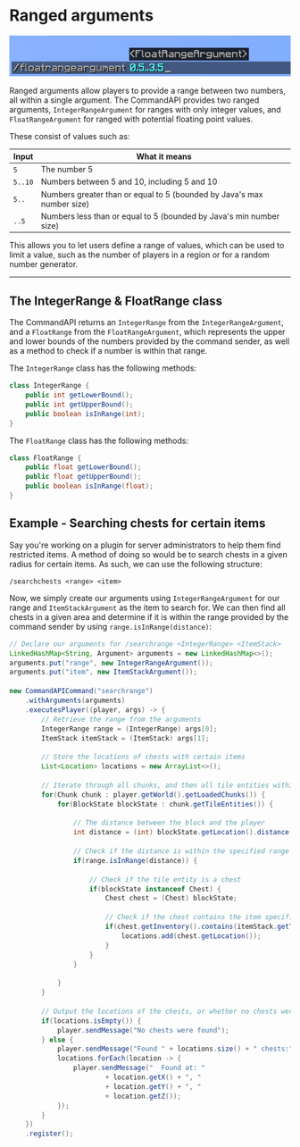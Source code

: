 # Ranged arguments

![](./images/arguments/floatrange.png)

Ranged arguments allow players to provide a range between two numbers, all within a single argument. The CommandAPI provides two ranged arguments, `IntegerRangeArgument` for ranges with only integer values, and `FloatRangeArgument` for ranged with potential floating point values.

These consist of values such as:

| Input   | What it means                                                |
| ------- | ------------------------------------------------------------ |
| `5`     | The number 5                                                 |
| `5..10` | Numbers between 5 and 10, including 5 and 10                 |
| `5..`   | Numbers greater than or equal to 5 (bounded by Java's max number size) |
| `..5`   | Numbers less than or equal to 5 (bounded by Java's min number size) |

This allows you to let users define a range of values, which can be used to limit a value, such as the number of players in a region or for a random number generator.

-----

## The IntegerRange & FloatRange class

The CommandAPI returns an `IntegerRange` from the `IntegerRangeArgument`, and a `FloatRange` from the `FloatRangeArgument`, which represents the upper and lower bounds of the numbers provided by the command sender, as well as a method to check if a number is within that range.

The `IntegerRange` class has the following methods:

```java
class IntegerRange {
    public int getLowerBound();
    public int getUpperBound();
    public boolean isInRange(int);
}
```

The `FloatRange` class has the following methods:

```java
class FloatRange {
    public float getLowerBound();
    public float getUpperBound();
    public boolean isInRange(float);
}
```

<div class="example">

## Example - Searching chests for certain items

Say you're working on a plugin for server administrators to help them find restricted items. A method of doing so would be to search chests in a given radius for certain items. As such, we can use the following structure:

```
/searchchests <range> <item>
```

Now, we simply create our arguments using `IntegerRangeArgument` for our range and `ItemStackArgument` as the item to search for. We can then find all chests in a given area and determine if it is within the range provided by the command sender by using `range.isInRange(distance)`:

```java
// Declare our arguments for /searchrange <IntegerRange> <ItemStack>
LinkedHashMap<String, Argument> arguments = new LinkedHashMap<>();
arguments.put("range", new IntegerRangeArgument());
arguments.put("item", new ItemStackArgument());

new CommandAPICommand("searchrange")
    .withArguments(arguments)
    .executesPlayer((player, args) -> {
        // Retrieve the range from the arguments
        IntegerRange range = (IntegerRange) args[0];
        ItemStack itemStack = (ItemStack) args[1];

        // Store the locations of chests with certain items
        List<Location> locations = new ArrayList<>();

        // Iterate through all chunks, and then all tile entities within each chunk
        for(Chunk chunk : player.getWorld().getLoadedChunks()) {
            for(BlockState blockState : chunk.getTileEntities()) {

                // The distance between the block and the player
                int distance = (int) blockState.getLocation().distance(player.getLocation());

                // Check if the distance is within the specified range 
                if(range.isInRange(distance)) {

                    // Check if the tile entity is a chest
                    if(blockState instanceof Chest) {
                        Chest chest = (Chest) blockState;

                        // Check if the chest contains the item specified by the player
                        if(chest.getInventory().contains(itemStack.getType())) {
                            locations.add(chest.getLocation());
                        }
                    }
                }

            }
        }

        // Output the locations of the chests, or whether no chests were found
        if(locations.isEmpty()) {
            player.sendMessage("No chests were found");
        } else {
            player.sendMessage("Found " + locations.size() + " chests:");
            locations.forEach(location -> {
                player.sendMessage("  Found at: " 
                        + location.getX() + ", " 
                        + location.getY() + ", " 
                        + location.getZ());
            });
        }
    })
    .register();
```

</div>